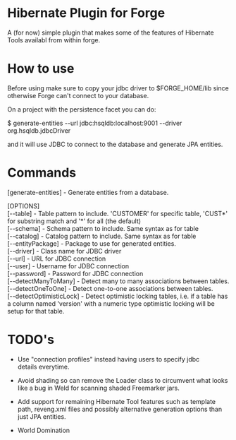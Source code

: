 Hibernate Plugin for Forge
==========================

A (for now) simple plugin that makes some of the features of Hibernate Tools availabl from within forge.

How to use
==========

Before using make sure to copy your jdbc driver to $FORGE_HOME/lib
since otherwise Forge can't connect to your database.

On a project with the persistence facet you can do:

$ generate-entities --url jdbc:hsqldb:localhost:9001 --driver org.hsqldb.jdbcDriver

and it will use JDBC to connect to the database and generate JPA entities.

Commands
========

[generate-entities] - Generate entities from a database.  

[OPTIONS]  
    [--table] - Table pattern to include. 'CUSTOMER' for specific table, 'CUST*' for substring match and '*' for all (the default)  
    [--schema] - Schema pattern to include. Same syntax as for table  
    [--catalog] - Catalog pattern to include. Same syntax as for table  
    [--entityPackage] - Package to use for generated entities.  
    [--driver] - Class name for JDBC driver  
    [--url] - URL for JDBC connection  
    [--user] - Username for JDBC connection  
    [--password] - Password for JDBC connection  
    [--detectManyToMany] - Detect many to many associations between tables.  
    [--detectOneToOne] - Detect one-to-one associations between tables.  
    [--detectOptimisticLock] - Detect optimistic locking tables, i.e. if a table has a column named 'version' with a numeric type optimistic locking will be setup for that table.  

TODO's
======

 * Use "connection profiles" instead having users to specify jdbc  
   details everytime.  

 * Avoid shading so can remove the Loader class to circumvent what
   looks like a bug in Weld for scanning shaded Freemarker jars.

 * Add support for remaining Hibernate Tool features such as template
   path, reveng.xml files and possibly alternative generation options
   than just JPA entities.
    
 * World Domination